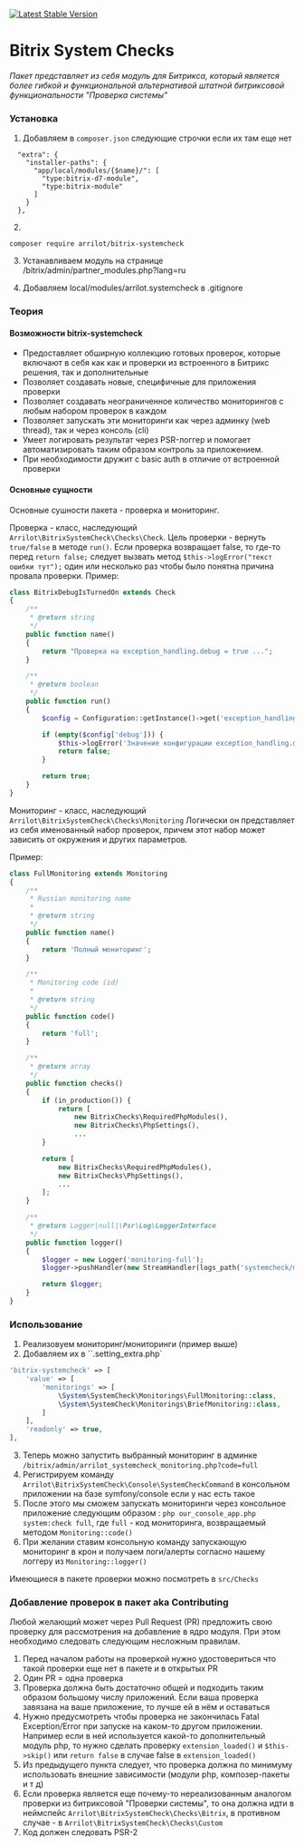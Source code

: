 [![Latest Stable Version](https://poser.pugx.org/arrilot/bitrix-systemcheck/v/stable.svg)](https://packagist.org/packages/arrilot/bitrix-systemcheck/)

# Bitrix System Checks

*Пакет представляет из себя модуль для Битрикса, который является более гибкой и функциональной альтернативой штатной битриксовой функциональности "Проверка системы"*

### Установка

1. Добавляем в `composer.json` следующие строчки если их там еще нет

```
  "extra": {
    "installer-paths": {
      "app/local/modules/{$name}/": [
        "type:bitrix-d7-module",
        "type:bitrix-module"
      ]
    }
  },
```

2.

`composer require arrilot/bitrix-systemcheck`

3. Устанавливаем модуль на странице /bitrix/admin/partner_modules.php?lang=ru

4. Добавляем local/modules/arrilot.systemcheck в .gitignore

### Теория

#### Возможности bitrix-systemcheck

- Предоставляет обширную коллекцию готовых проверок, которые включают в себя как как и проверки из встроенного в Битрикс решения, так и дополнительные
- Позволяет создавать новые, специфичные для приложения проверки
- Позволяет создавать неограниченное количество мониторингов с любым набором проверок в каждом
- Позволяет запускать эти мониторинги как через админку (web thread), так и через консоль (cli)
- Умеет логировать результат через PSR-логгер и помогает автоматизировать таким образом контроль за приложением.
- При необходимости дружит c basic auth в отличие от встроенной проверки

#### Основные сущности

Основные сушности пакета - проверка и мониторинг.

Проверка - класс, наследующий `Arrilot\BitrixSystemCheck\Checks\Check`. Цель проверки - вернуть `true/false` в методе `run()`.
Если проверка возвращает false, то где-то перед `return false;` следует вызвать метод `$this->logError("текст ошибки тут");` один или несколько раз чтобы было понятна причина провала проверки.
Пример:

```php
class BitrixDebugIsTurnedOn extends Check
{
    /**
     * @return string
     */
    public function name()
    {
        return "Проверка на exception_handling.debug = true ...";
    }

    /**
     * @return boolean
     */
    public function run()
    {
        $config = Configuration::getInstance()->get('exception_handling');

        if (empty($config['debug'])) {
            $this->logError('Значение конфигурации exception_handling.debug должно быть true в данном окружении');
            return false;
        }

        return true;
    }
}
```

Мониторинг - класс, наследующий `Arrilot\BitrixSystemCheck\Checks\Monitoring`
Логически он представляет из себя именованный набор проверок, причем этот набор может зависить от окружения и других параметров.

Пример:

```php
class FullMonitoring extends Monitoring
{
    /**
     * Russian monitoring name
     *
     * @return string
     */
    public function name()
    {
        return 'Полный мониторинг';
    }

    /**
     * Monitoring code (id)
     *
     * @return string
     */
    public function code()
    {
        return 'full';
    }

    /**
     * @return array
     */
    public function checks()
    {
        if (in_production()) {
            return [
                new BitrixChecks\RequiredPhpModules(),
                new BitrixChecks\PhpSettings(),
                ...
        }

        return [
            new BitrixChecks\RequiredPhpModules(),
            new BitrixChecks\PhpSettings(),
            ...
        ];
    }

    /**
     * @return Logger|null|\Psr\Log\LoggerInterface
     */
    public function logger()
    {
        $logger = new Logger('monitoring-full');
        $logger->pushHandler(new StreamHandler(logs_path('systemcheck/monitoring-full.log')));

        return $logger;
    }
}
```

### Использование

1. Реализовуем мониторинг/мониторинги (пример выше)
2. Добавляем их в ``.setting_extra.php`

```php
'bitrix-systemcheck' => [
    'value' => [
        'monitorings' => [
            \System\SystemCheck\Monitorings\FullMonitoring::class,
            \System\SystemCheck\Monitorings\BriefMonitoring::class,
        ]
    ],
    'readonly' => true,
],
```

3. Теперь можно запустить выбранный мониторинг в админке `/bitrix/admin/arrilot_systemcheck_monitoring.php?code=full`
4. Регистрируем команду `Arrilot\BitrixSystemCheck\Console\SystemCheckCommand` в консольном приложении на базе symfony/console если у нас есть такое
5. После этого мы сможем запускать мониторинги через консольное приложение следующим образом :
`php our_console_app.php system:check full`, где `full` - код мониторинга, возвращаемый методом `Monitoring::code()`
6. При желании ставим консольную команду запускающую мониторинг в крон и получаем логи/алерты согласно нашему логгеру из `Monitoring::logger()`

Имеющиеся в пакете проверки можно посмотреть в `src/Checks`

### Добавление проверок в пакет aka Contributing

Любой желающий может через Pull Request (PR) предложить свою проверку для рассмотрения на добавление в ядро модуля.
При этом необходимо следовать следующим несложным правилам.

1. Перед началом работы на проверкой нужно удостовериться что такой проверки еще нет в пакете и в открытых PR
2. Один PR = одна проверка
3. Проверка должна быть достаточно общей и подходить таким образом большому числу приложений. Если ваша проверка завязана на ваше приложение, то лучше ей в нём и оставаться
4. Нужно предусмотреть чтобы проверка не закончилась Fatal Exception/Error при запуске на каком-то другом приложении. Например если в ней используется какой-то дополнительный модуль php, то нужно сделать проверку `extension_loaded()` и `$this->skip()` или `return false` в случае false в `extension_loaded()`
5. Из предыдущего пункта следует, что проверка должна по минимуму использовать внешние зависимости (модули php, композер-пакеты и т д)
6. Если проверка является еще почему-то нереализованным аналогом проверки из битриксовой "Проверки системы", то она должна идти в неймспейс `Arrilot\BitrixSystemCheck\Checks\Bitrix`, в противном случае - в `Arrilot\BitrixSystemCheck\Checks\Custom`
7. Код должен следовать PSR-2

